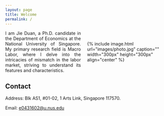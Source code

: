 ```yaml
---
layout: page
title: Welcome
permalink: /
---
```


<style>
  .container {
    display: flex;
    align-items: center;
  }
  .text {
    flex: 1;
    text-align: justify;
    margin-right: 10px;
  }
  .image {
    flex: 1;
    margin-left: 10px;
  }
</style>

<div class="container">
  <div class="text">
    I am Jie Duan, a Ph.D. candidate in the Department of Economics at the National University of Singapore. My primary research field is Macro Labor, where I delve into the intricacies of mismatch in the labor market, striving to understand its features and characteristics.
  </div>
  <div class="image">
    {% include image.html url="images/photo.jpg" caption="" width="300px" height="300px" align="center" %}
  </div>
</div>


## Contact
Address: Blk AS1, #01-02, 1 Arts Link, Singapore 117570.  

Email: e0431602@u.nus.edu

